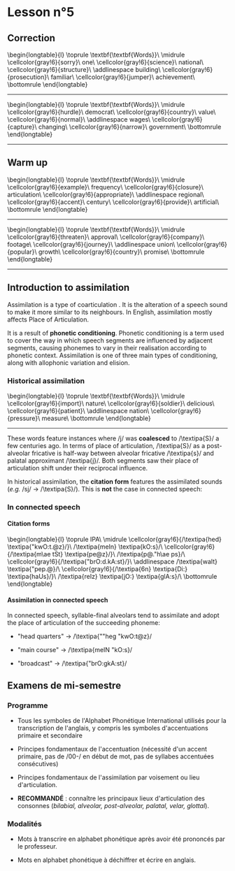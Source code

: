 # Lesson n°5



## Correction



 
\begin{longtable}{l}
\toprule
\textbf{\textbf{Words}}\\
\midrule
\cellcolor{gray!6}{sorry}\\
one\\
\cellcolor{gray!6}{science}\\
national\\
\cellcolor{gray!6}{structure}\\
\addlinespace
building\\
\cellcolor{gray!6}{prosecution}\\
familiar\\
\cellcolor{gray!6}{jumper}\\
achievement\\
\bottomrule
\end{longtable} 

---


 
\begin{longtable}{l}
\toprule
\textbf{\textbf{Words}}\\
\midrule
\cellcolor{gray!6}{hurdle}\\
democrat\\
\cellcolor{gray!6}{country}\\
value\\
\cellcolor{gray!6}{normal}\\
\addlinespace
wages\\
\cellcolor{gray!6}{capture}\\
changing\\
\cellcolor{gray!6}{narrow}\\
government\\
\bottomrule
\end{longtable} 

---

## Warm up


 
\begin{longtable}{l}
\toprule
\textbf{\textbf{Words}}\\
\midrule
\cellcolor{gray!6}{example}\\
frequency\\
\cellcolor{gray!6}{closure}\\
articulation\\
\cellcolor{gray!6}{appropriate}\\
\addlinespace
regional\\
\cellcolor{gray!6}{accent}\\
century\\
\cellcolor{gray!6}{provide}\\
artificial\\
\bottomrule
\end{longtable} 

---


 
\begin{longtable}{l}
\toprule
\textbf{\textbf{Words}}\\
\midrule
\cellcolor{gray!6}{threaten}\\
approval\\
\cellcolor{gray!6}{company}\\
footage\\
\cellcolor{gray!6}{journey}\\
\addlinespace
union\\
\cellcolor{gray!6}{popular}\\
growth\\
\cellcolor{gray!6}{country}\\
promise\\
\bottomrule
\end{longtable} 

---
 
## Introduction to assimilation

Assimilation is a type of coarticulation . It is the alteration of a speech sound to make it more similar to its neighbours. In English, assimilation mostly affects Place of Articulation. 


 
It is a result of **phonetic conditioning**. Phonetic conditioning is a term used to cover the way in which speech segments are influenced by adjacent segments, causing phonemes to vary in their realisation according to phonetic context. Assimilation is one of three main types of conditioning, along with allophonic variation and elision.



### Historical assimilation


 
\begin{longtable}{l}
\toprule
\textbf{\textbf{Words}}\\
\midrule
\cellcolor{gray!6}{import}\\
nature\\
\cellcolor{gray!6}{soldier}\\
delicious\\
\cellcolor{gray!6}{patient}\\
\addlinespace
nation\\
\cellcolor{gray!6}{pressure}\\
measure\\
\bottomrule
\end{longtable} 

---

These words feature instances where /j/ was **coalesced** to /\textipa{S}/ a few centuries ago. In terms of place of articulation, /\textipa{S}/ as a post-alveolar fricative is half-way between alveolar fricative /\textipa{s}/ and palatal approximant /\textipa{j}/. Both segments saw their place of articulation shift under their reciprocal influence.

In historical assimilation, the **citation form** features the assimilated sounds (*e.g.* /sj/  $\rightarrow$ /\textipa{S}/). This is **not** the case in connected speech:



### In connected speech

#### Citation forms


\begin{longtable}{l}
\toprule
IPA\\
\midrule
\cellcolor{gray!6}{/\textipa{hed} \textipa{"kwO:t.@z}/}\\
/\textipa{meIn} \textipa{kO:s}/\\
\cellcolor{gray!6}{/\textipa{m\ae tSt} \textipa{pe@z}/}\\
/\textipa{p@."h\ae ps}/\\
\cellcolor{gray!6}{/\textipa{"brO:d.kA:st}/}\\
\addlinespace
/\textipa{waIt} \textipa{"pep.@}/\\
\cellcolor{gray!6}{/\textipa{6n} \textipa{Di:} \textipa{haUs}/}\\
/\textipa{reIz} \textipa{jO:} \textipa{glA:s}/\\
\bottomrule
\end{longtable}

#### Assimilation in connected speech

In connected speech, syllable-final alveolars tend to assimilate and adopt the place of articulation of the succeeding phoneme:

* "head quarters"  $\rightarrow$ /\textipa{""heg "kwO:t@z}/

* "main course"  $\rightarrow$ /\textipa{meIN "kO:s}/

* "broadcast"  $\rightarrow$ /\textipa{"brO:gkA:st}/



## Examens de mi-semestre

### Programme

* Tous les symboles de l'Alphabet Phonétique International utilisés pour la transcription de l'anglais, y compris les symboles d'accentuations primaire et secondaire

* Principes fondamentaux de l'accentuation (nécessité d'un accent primaire, pas de /00-/ en début de mot, pas de syllabes accentuées consécutives)

* Principes fondamentaux de l'assimilation par voisement ou lieu d'articulation.

* **RECOMMANDÉ** : connaître les principaux lieux d'articulation des consonnes (*bilabial, alveolar, post-alveolar, palatal, velar, glottal*).

### Modalités 

* Mots à transcrire en alphabet phonétique après avoir été prononcés par le professeur.

* Mots en alphabet phonétique à déchiffrer et écrire en anglais.
